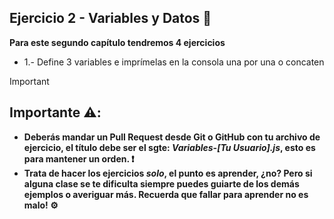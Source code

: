 ## Ejercicio 2 - Variables y Datos 👾
**Para este segundo capítulo tendremos 4 ejercicios**
- 1.- Define 3 variables e imprímelas en la consola una por una o concaten
> [!IMPORTANT]
> ## Importante ⚠️: 
> - **Deberás mandar un Pull Request desde Git o GitHub con tu archivo de ejercicio, el título debe ser el sgte: *Variables-[Tu Usuario].js*, esto es para mantener un orden. ❗**
> - **Trata de hacer los ejercicios *solo*, el punto es aprender, ¿no? Pero si alguna clase se te dificulta siempre puedes guiarte de los demás ejemplos o averiguar más. Recuerda que fallar para aprender no es malo! ⚙️**
